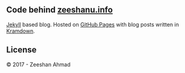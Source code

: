 ## Code behind [zeeshanu.info](http://zeeshanu.info)

[Jekyll](http://jekyllrb.com) based blog. Hosted on [GitHub Pages](https://pages.github.com) with blog posts written in [Kramdown](http://kramdown.gettalong.org/documentation.html).

## License

&copy; 2017 - Zeeshan Ahmad
